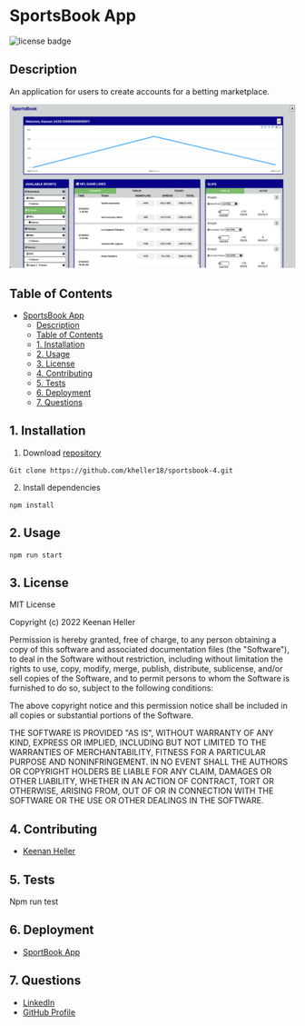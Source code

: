 # SportsBook App

![license badge](https://shields.io/badge/license-mit-blue)


## Description

  An application for users to create accounts for a betting marketplace.

  ![application screenshot](/images/betting_area_1_11_23.png)


## Table of Contents

- [SportsBook App](#sportsbook-app)
  - [Description](#description)
  - [Table of Contents](#table-of-contents)
  - [1. Installation](#1-installation)
  - [2. Usage](#2-usage)
  - [3. License](#3-license)
  - [4. Contributing](#4-contributing)
  - [5. Tests](#5-tests)
  - [6. Deployment](#6-deployment)
  - [7. Questions](#7-questions)


## 1. Installation

  1. Download [repository](https://github.com/kheller18/sportsbook-4)

	Git clone https://github.com/kheller18/sportsbook-4.git
  2. Install dependencies

	npm install


## 2. Usage

	npm run start


## 3. License

  MIT License

  Copyright (c) 2022 Keenan Heller

  Permission is hereby granted, free of charge, to any person obtaining a copy
  of this software and associated documentation files (the "Software"), to deal
  in the Software without restriction, including without limitation the rights
  to use, copy, modify, merge, publish, distribute, sublicense, and/or sell
  copies of the Software, and to permit persons to whom the Software is
  furnished to do so, subject to the following conditions:

  The above copyright notice and this permission notice shall be included in all
  copies or substantial portions of the Software.

  THE SOFTWARE IS PROVIDED "AS IS", WITHOUT WARRANTY OF ANY KIND, EXPRESS OR
  IMPLIED, INCLUDING BUT NOT LIMITED TO THE WARRANTIES OF MERCHANTABILITY,
  FITNESS FOR A PARTICULAR PURPOSE AND NONINFRINGEMENT. IN NO EVENT SHALL THE
  AUTHORS OR COPYRIGHT HOLDERS BE LIABLE FOR ANY CLAIM, DAMAGES OR OTHER
  LIABILITY, WHETHER IN AN ACTION OF CONTRACT, TORT OR OTHERWISE, ARISING FROM,
  OUT OF OR IN CONNECTION WITH THE SOFTWARE OR THE USE OR OTHER DEALINGS IN THE
  SOFTWARE.


## 4. Contributing

  + [Keenan Heller](https://github.com/kheller18)


## 5. Tests

  Npm run test


## 6. Deployment

  + [SportBook App](https://sbook-kman.herokuapp.com/)


## 7. Questions

  + [LinkedIn](https://www.linkedin.com/in/keenanheller/)
  + [GitHub Profile](https://github.com/kheller18)
